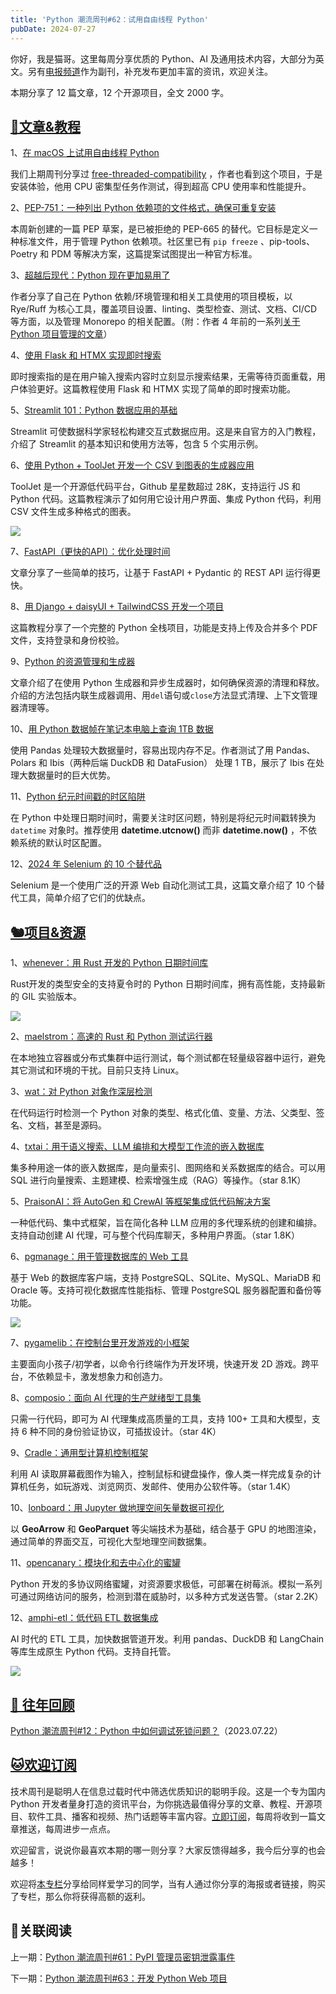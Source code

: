 ```yaml
---
title: 'Python 潮流周刊#62：试用自由线程 Python'
pubDate: 2024-07-27
---
```


你好，我是猫哥。这里每周分享优质的 Python、AI 及通用技术内容，大部分为英文。另有[电报频道](https://t.me/pythontrendingweekly)作为副刊，补充发布更加丰富的资讯，欢迎关注。

本期分享了 12 篇文章，12 个开源项目，全文 2000 字。

## [🦄文章&教程](https://xiaobot.net/p/python_weekly)

1、[在 macOS 上试用自由线程 Python](https://til.simonwillison.net/python/trying-free-threaded-python)

我们上期周刊分享过 [free-threaded-compatibility](https://github.com/Quansight-Labs/free-threaded-compatibility) ，作者也看到这个项目，于是安装体验，他用 CPU 密集型任务作测试，得到超高 CPU 使用率和性能提升。

2、[PEP-751：一种列出 Python 依赖项的文件格式，确保可重复安装](https://peps.python.org/pep-0751/)

本周新创建的一篇 PEP 草案，是已被拒绝的 PEP-665 的替代。它目标是定义一种标准文件，用于管理 Python 依赖项。社区里已有 `pip freeze` 、pip-tools、Poetry 和 PDM 等解决方案，这篇提案试图提出一种官方标准。

3、[超越后现代：Python 现在更加易用了](https://rdrn.me/postmodern-python)

作者分享了自己在 Python 依赖/环境管理和相关工具使用的项目模板，以 Rye/Ruff 为核心工具，覆盖项目设置、linting、类型检查、测试、文档、CI/CD 等方面，以及管理 Monorepo 的相关配置。（附：作者 4 年前的一系列[关于 Python 项目管理的文章](https://cjolowicz.github.io/posts/hypermodern-python-01-setup/)）

4、[使用 Flask 和 HTMX 实现即时搜索](https://python.plainenglish.io/implementing-instant-search-with-flask-and-htmx-7d5ea928fd65)

即时搜索指的是在用户输入搜索内容时立刻显示搜索结果，无需等待页面重载，用户体验更好。这篇教程使用 Flask 和 HTMX 实现了简单的即时搜索功能。

5、[Streamlit 101：Python 数据应用的基础](https://blog.streamlit.io/streamlit-101-python-data-app/)

Streamlit 可使数据科学家轻松构建交互式数据应用。这是来自官方的入门教程，介绍了 Streamlit 的基本知识和使用方法等，包含 5 个实用示例。

6、[使用 Python + ToolJet 开发一个 CSV 到图表的生成器应用](https://dev.to/tooljet/creating-a-csv-to-graph-generator-app-using-tooljet-and-python-libraries-18nb)

ToolJet 是一个开源低代码平台，Github 星星数超过 28K，支持运行 JS 和 Python 代码。这篇教程演示了如何用它设计用户界面、集成 Python 代码，利用 CSV 文件生成多种格式的图表。

![](https://img.pythoncat.top/2024-07-26_tooljet.png)

7、[FastAPI（更快的API）：优化处理时间](https://fabridamicelli.github.io/posts/2023-07-13-optimize-fastapi.html)

文章分享了一些简单的技巧，让基于 FastAPI + Pydantic 的 REST API 运行得更快。

8、[用 Django + daisyUI + TailwindCSS 开发一个项目](https://pybit.es/articles/from-python-script-to-web-app-and-product/)

这篇教程分享了一个完整的 Python 全栈项目，功能是支持上传及合并多个 PDF 文件，支持登录和身份校验。

9、[Python 的资源管理和生成器](https://samgeo.codes/python-generator-cleanup/)

文章介绍了在使用 Python 生成器和异步生成器时，如何确保资源的清理和释放。介绍的方法包括内联生成器调用、用`del`语句或`close`方法显式清理、上下文管理器清理等。

10、[用 Python 数据帧在笔记本电脑上查询 1TB 数据](https://ibis-project.org/posts/1tbc/)

使用 Pandas 处理较大数据量时，容易出现内存不足。作者测试了用 Pandas、Polars 和 Ibis（两种后端 DuckDB 和 DataFusion） 处理 1 TB，展示了 Ibis 在处理大数据量时的巨大优势。

11、[Python 纪元时间戳的时区陷阱](https://nerderati.com/a-python-epoch-timestamp-timezone-trap/)

在 Python 中处理日期时间时，需要关注时区问题，特别是将纪元时间戳转换为 `datetime` 对象时。推荐使用 **datetime.utcnow()** 而非 **datetime.now()** ，不依赖系统的默认时区配置。

12、[2024 年 Selenium 的 10 个替代品](https://www.cnblogs.com/zhuuque23/p/18316805)

Selenium 是一个使用广泛的开源 Web 自动化测试工具，这篇文章介绍了 10 个替代工具，简单介绍了它们的优缺点。

## [🐿️项目&资源](https://xiaobot.net/p/python_weekly)

1、[whenever：用 Rust 开发的 Python 日期时间库](https://github.com/ariebovenberg/whenever)

Rust开发的类型安全的支持夏令时的 Python 日期时间库，拥有高性能，支持最新的 GIL 实验版本。

![](https://img.pythoncat.top/2024-07-26_python_whenever.png)

2、[maelstrom：高速的 Rust 和 Python 测试运行器](https://github.com/maelstrom-software/maelstrom)

在本地独立容器或分布式集群中运行测试，每个测试都在轻量级容器中运行，避免其它测试和环境的干扰。目前只支持 Linux。

3、[wat：对 Python 对象作深层检测](https://github.com/igrek51/wat)

在代码运行时检测一个 Python 对象的类型、格式化值、变量、方法、父类型、签名、文档，甚至是源码。

4、[txtai：用于语义搜索、LLM 编排和大模型工作流的嵌入数据库](https://github.com/neuml/txtai)

集多种用途一体的嵌入数据库，是向量索引、图网络和关系数据库的结合。可以用 SQL 进行向量搜索、主题建模、检索增强生成（RAG）等操作。（star 8.1K）

5、[PraisonAI：将 AutoGen 和 CrewAI 等框架集成低代码解决方案](https://github.com/MervinPraison/PraisonAI)

一种低代码、集中式框架，旨在简化各种 LLM 应用的多代理系统的创建和编排。支持自动创建 AI 代理，可与整个代码库聊天，多种用户界面。（star 1.8K）

6、[pgmanage：用于管理数据库的 Web 工具](https://github.com/commandprompt/pgmanage)

基于 Web 的数据库客户端，支持 PostgreSQL、SQLite、MySQL、MariaDB 和 Oracle 等。支持可视化数据库性能指标、管理 PostgreSQL 服务器配置和备份等功能。

![](https://img.pythoncat.top/2024-07-27_pgmanage.png)

7、[pygamelib：在控制台里开发游戏的小框架](https://github.com/pygamelib/pygamelib)

主要面向小孩子/初学者，以命令行终端作为开发环境，快速开发 2D 游戏。跨平台，不依赖显卡，激发想象力和创造力。

8、[composio：面向 AI 代理的生产就绪型工具集](https://github.com/ComposioHQ/composio)

只需一行代码，即可为 AI 代理集成高质量的工具，支持 100+ 工具和大模型，支持 6 种不同的身份验证协议，可插拔设计。（star 4K）

9、[Cradle：通用型计算机控制框架](https://github.com/BAAI-Agents/Cradle)

利用 AI 读取屏幕截图作为输入，控制鼠标和键盘操作，像人类一样完成复杂的计算机任务，如玩游戏、浏览网页、发邮件、使用办公软件等。（star 1.4K）

10、[lonboard：用 Jupyter 做地理空间矢量数据可视化](https://github.com/developmentseed/lonboard)

以 **GeoArrow** 和 **GeoParquet** 等尖端技术为基础，结合基于 GPU 的地图渲染，通过简单的界面交互，可视化大型地理空间数据集。

11、[opencanary：模块化和去中心化的蜜罐](https://github.com/thinkst/opencanary)

Python 开发的多协议网络蜜罐，对资源要求极低，可部署在树莓派。模拟一系列可通过网络访问的服务，检测到潜在威胁时，以多种方式发送告警。（star 2.2K）

12、[amphi-etl：低代码 ETL 数据集成](https://github.com/amphi-ai/amphi-etl)

AI 时代的 ETL 工具，加快数据管道开发。利用 pandas、DuckDB 和 LangChain 等库生成原生 Python 代码。支持自托管。

![](https://img.pythoncat.top/2024-07-27-amphi-etl.png)

## [🐧 往年回顾](https://xiaobot.net/p/python_weekly)

[Python 潮流周刊#12：Python 中如何调试死锁问题？](https://pythoncat.top/posts/2023-07-22-weekly)（2023.07.22）

## [🐱欢迎订阅](https://xiaobot.net/p/python_weekly)

技术周刊是聪明人在信息过载时代中筛选优质知识的聪明手段。这是一个专为国内 Python 开发者量身打造的资讯平台，为你挑选最值得分享的文章、教程、开源项目、软件工具、播客和视频、热门话题等丰富内容。[立即订阅](https://xiaobot.net/p/python_weekly)，每周将收到一篇文章推送，每周进步一点点。

欢迎留言，说说你最喜欢本期的哪一则分享？大家反馈得越多，我今后分享的也会越多！

欢迎将[本专栏](https://xiaobot.net/p/python_weekly)分享给同样爱学习的同学，当有人通过你分享的海报或者链接，购买了专栏，那么你将获得高额的返利。

## 🐡关联阅读

上一期：[Python 潮流周刊#61：PyPI 管理员密钥泄露事件](https://pythoncat.top/posts/2024-07-20-weekly)

下一期：[Python 潮流周刊#63：开发 Python Web 项目](https://pythoncat.top/posts/2024-08-03-weekly)
